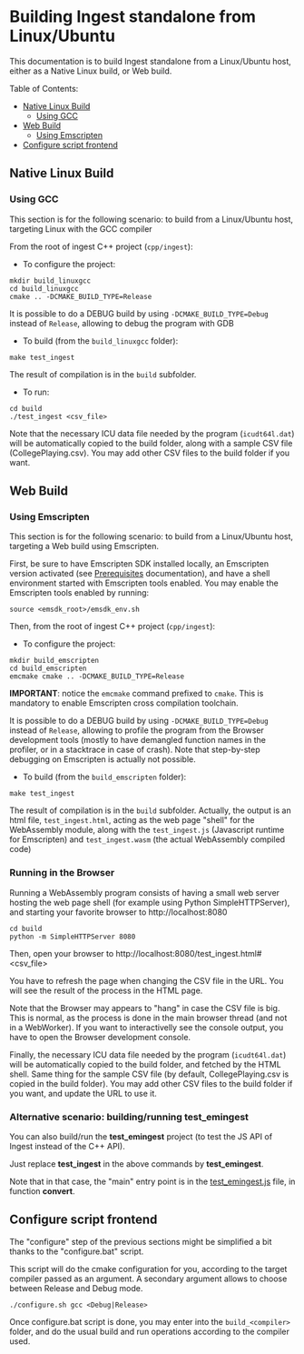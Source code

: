 # Building Ingest standalone from Linux/Ubuntu

This documentation is to build Ingest standalone from a Linux/Ubuntu host, either as a Native Linux build, or Web build.

Table of Contents:
- [Native Linux Build](#native-linux-build)
  - [Using GCC](#using-gcc) 
- [Web Build](#web-build)
  - [Using Emscripten](#using-emscripten)
- [Configure script frontend](#configure-script-frontend)

## Native Linux Build

### Using GCC

This section is for the following scenario: to build from a Linux/Ubuntu host, targeting Linux with the GCC compiler

From the root of ingest C++ project (`cpp/ingest`):

- To configure the project:
```
mkdir build_linuxgcc
cd build_linuxgcc
cmake .. -DCMAKE_BUILD_TYPE=Release
```
It is possible to do a DEBUG build by using `-DCMAKE_BUILD_TYPE=Debug` instead of `Release`, allowing to debug the program with GDB

- To build (from the `build_linuxgcc` folder):
```
make test_ingest
```

The result of compilation is in the `build` subfolder. 

- To run:
```
cd build
./test_ingest <csv_file>
```

Note that the necessary ICU data file needed by the program (`icudt64l.dat`) will be automatically copied to the build folder, along with a sample CSV file (CollegePlaying.csv). 
You may add other CSV files to the build folder if you want.

## Web Build

### Using Emscripten

This section is for the following scenario: to build from a Linux/Ubuntu host, targeting a Web build using Emscripten.

First, be sure to have Emscripten SDK installed locally, an Emscripten version activated (see [Prerequisites](PREREQUISITES.ubuntu.md#emscripten) documentation), 
and have a shell environment started with Emscripten tools enabled. You may enable the Emscripten tools enabled by running:

```
source <emsdk_root>/emsdk_env.sh
```

Then, from the root of ingest C++ project (`cpp/ingest`):

- To configure the project:
```
mkdir build_emscripten
cd build_emscripten
emcmake cmake .. -DCMAKE_BUILD_TYPE=Release
```
__IMPORTANT__: notice the `emcmake` command prefixed to `cmake`. This is mandatory to enable Emscripten cross compilation toolchain.

It is possible to do a DEBUG build by using `-DCMAKE_BUILD_TYPE=Debug` instead of `Release`, allowing to profile the program 
from the Browser development tools (mostly to have demangled function names in the profiler, or in a stacktrace in case of crash). Note that
step-by-step debugging on Emscripten is actually not possible.

- To build (from the `build_emscripten` folder): 
```
make test_ingest
```

The result of compilation is in the `build` subfolder. Actually, the output is an html file, `test_ingest.html`, acting as the web page "shell" for the WebAssembly module, 
along with the `test_ingest.js` (Javascript runtime for Emscripten) and `test_ingest.wasm` (the actual WebAssembly compiled code)   

### Running in the Browser

Running a WebAssembly program consists of having a small web server hosting the web page shell (for example using Python SimpleHTTPServer), 
and starting your favorite browser to http://localhost:8080
```
cd build
python -m SimpleHTTPServer 8080
```
Then, open your browser to http://localhost:8080/test_ingest.html#<csv_file>

You have to refresh the page when changing the CSV file in the URL. You will see the result of the process in the HTML page.

Note that the Browser may appears to "hang" in case the CSV file is big. This is normal, as the process is done in the main browser thread (and not in a WebWorker).
If you want to interactivelly see the console output, you have to open the Browser development console.

Finally, the necessary ICU data file needed by the program (`icudt64l.dat`) will be automatically copied to the build folder, and fetched by the HTML shell.
Same thing for the sample CSV file (by default, CollegePlaying.csv is copied in the build folder). You may add other CSV files to the build folder if you want, and update the URL to use it.

### Alternative scenario: building/running test_emingest

You can also build/run the __test_emingest__ project (to test the JS API of Ingest instead of the C++ API). 

Just replace __test_ingest__ in the above commands by __test_emingest__.

Note that in that case, the "main" entry point is in the [test_emingest.js](src/test/test_emingest/test_emingest.js) file, in function __convert__.

## Configure script frontend

The "configure" step of the previous sections might be simplified a bit thanks to the "configure.bat" script.

This script will do the cmake configuration for you, according to the target compiler passed as an argument. A secondary argument allows to choose between
Release and Debug mode.

```
./configure.sh gcc <Debug|Release>
```  

Once configure.bat script is done, you may enter into the `build_<compiler>` folder, and do the usual build and run operations according to the compiler used.
